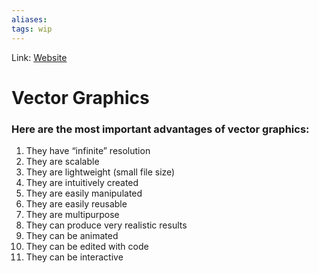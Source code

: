 ```yaml
---
aliases:
tags: wip
---
```

Link: [Website](https://www.selfmadedesigner.com/what-are-vector-graphics/)

# Vector Graphics

### Here are the most important advantages of vector graphics:
1.  They have “infinite” resolution
2.  They are scalable
3.  They are lightweight (small file size)
4.  They are intuitively created
5.  They are easily manipulated
6.  They are easily reusable
7.  They are multipurpose
8.  They can produce very realistic results
9.  They can be animated
10.  They can be edited with code
11.  They can be interactive